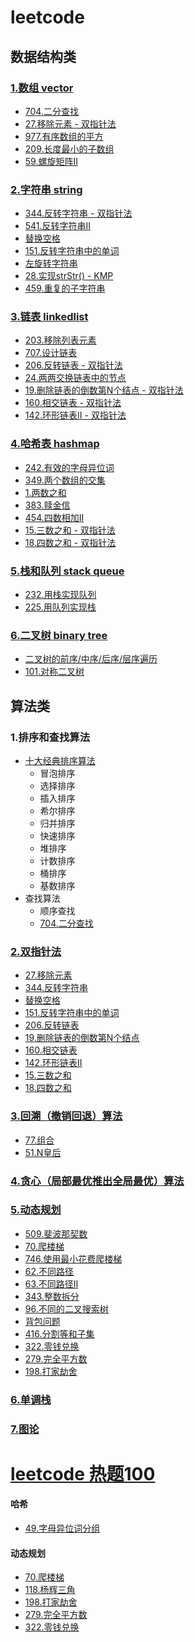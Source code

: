 # leetcode

## 数据结构类
### [1.数组 vector](https://programmercarl.com/%E6%95%B0%E7%BB%84%E7%90%86%E8%AE%BA%E5%9F%BA%E7%A1%80.html)

* [704.二分查找](./docs/704.二分查找.md)
* [27.移除元素 - 双指针法](./docs/27.移除元素.md)
* [977.有序数组的平方](./docs/977.有序数组的平方.md)
* [209.长度最小的子数组](./docs/209.长度最小的子数组.md)
* [59.螺旋矩阵II](./docs/59.螺旋矩阵II.md)

### [2.字符串 string](https://www.programmercarl.com/%E5%89%91%E6%8C%87Offer05.%E6%9B%BF%E6%8D%A2%E7%A9%BA%E6%A0%BC.html#%E6%8B%93%E5%B1%95)

* [344.反转字符串 - 双指针法](./docs/344.反转字符串.md)
* [541.反转字符串II](./docs/541.反转字符串II.md)
* [替换空格](./docs/替换空格.md)
* [151.反转字符串中的单词](./docs/151.反转字符串中的单词.md)
* [左旋转字符串](./docs/左旋转字符串.md)
* [28.实现strStr() - KMP](./docs/28.实现strStr().md)
* [459.重复的子字符串](./docs/459.重复的子字符串.md)

### [3.链表 linkedlist](https://programmercarl.com/%E9%93%BE%E8%A1%A8%E7%90%86%E8%AE%BA%E5%9F%BA%E7%A1%80.html#%E9%93%BE%E8%A1%A8%E7%9A%84%E7%B1%BB%E5%9E%8B)
* [203.移除列表元素](./docs/203.移除链表元素.md)
* [707.设计链表](./docs/707.设计链表.md)
* [206.反转链表 - 双指针法](./docs/206.反转链表.md)
* [24.两两交换链表中的节点](./docs/24.两两交换链表中的节点.md)
* [19.删除链表的倒数第N个结点 - 双指针法](./docs/19.删除链表的倒数第N个结点.md)
* [160.相交链表 - 双指针法](./docs/160.相交链表.md)
* [142.环形链表II - 双指针法](./docs/142.环形链表II.md)

### [4.哈希表 hashmap](https://programmercarl.com/%E5%93%88%E5%B8%8C%E8%A1%A8%E7%90%86%E8%AE%BA%E5%9F%BA%E7%A1%80.html)

* [242.有效的字母异位词](./docs/242.有效的字母异位词.md)
* [349.两个数组的交集](./docs/349.两个数组的交集.md)
* [1.两数之和](./docs/1.两数之和.md)
* [383.赎金信](./docs/383.赎金信.md)
* [454.四数相加II](./docs/454.四数相加II.md)
* [15.三数之和 - 双指针法](./docs/15.三数之和.md)
* [18.四数之和 - 双指针法](./docs/18.四数之和.md)

### [5.栈和队列 stack queue](https://programmercarl.com/%E6%A0%88%E4%B8%8E%E9%98%9F%E5%88%97%E7%90%86%E8%AE%BA%E5%9F%BA%E7%A1%80.html)
* [232.用栈实现队列](./docs/232.用栈实现队列.md)
* [225.用队列实现栈](./docs/225.用队列实现栈.md)
### [6.二叉树 binary tree](https://programmercarl.com/%E4%BA%8C%E5%8F%89%E6%A0%91%E7%90%86%E8%AE%BA%E5%9F%BA%E7%A1%80.html)
* [二叉树的前序/中序/后序/层序遍历](./docs/二叉树的遍历.md)
* [101.对称二叉树](./docs/101.对称二叉树.md)

## 算法类

### 1.排序和查找算法
* [十大经典排序算法](https://sort.hust.cc/)
    * 冒泡排序
    * 选择排序
    * 插入排序
    * 希尔排序
    * 归并排序
    * 快速排序
    * 堆排序
    * 计数排序
    * 桶排序
    * 基数排序
* 查找算法
    * 顺序查找
    * [704.二分查找](./docs/704.二分查找.md)

### [2.双指针法](https://programmercarl.com/0027.%E7%A7%BB%E9%99%A4%E5%85%83%E7%B4%A0.html)

* [27.移除元素](./docs/27.移除元素.md)
* [344.反转字符串](./docs/344.反转字符串.md)
* [替换空格](./docs/替换空格.md)
* [151.反转字符串中的单词](./docs/151.反转字符串中的单词.md)
* [206.反转链表](./docs/206.反转链表.md)
* [19.删除链表的倒数第N个结点](./docs/19.删除链表的倒数第N个结点.md)
* [160.相交链表](./docs/160.相交链表.md)
* [142.环形链表II](./docs/142.环形链表II.md)
* [15.三数之和](./docs/15.三数之和.md)
* [18.四数之和](./docs/18.四数之和.md)

### [3.回溯（撤销回退）算法](https://programmercarl.com/%E5%9B%9E%E6%BA%AF%E7%AE%97%E6%B3%95%E7%90%86%E8%AE%BA%E5%9F%BA%E7%A1%80.html#%E9%A2%98%E7%9B%AE%E5%88%86%E7%B1%BB)

* [77.组合](./docs/77.组合.md)
* [51.N皇后](./docs/51.N皇后.md)

### [4.贪心（局部最优推出全局最优）算法](https://programmercarl.com/%E8%B4%AA%E5%BF%83%E7%AE%97%E6%B3%95%E7%90%86%E8%AE%BA%E5%9F%BA%E7%A1%80.html)

### [5.动态规划](https://programmercarl.com/%E5%8A%A8%E6%80%81%E8%A7%84%E5%88%92%E7%90%86%E8%AE%BA%E5%9F%BA%E7%A1%80.html)

* [509.斐波那契数](./docs/509.斐波那契数.md)
* [70.爬楼梯](./docs/70.爬楼梯.md)
* [746.使用最小花费爬楼梯](./docs/746.使用最小花费爬楼梯.md)
* [62.不同路径](./docs/62.不同路径.md)
* [63.不同路径II](./docs/63.不同路径II.md)
* [343.整数拆分](./docs/343.整数拆分.md)
* [96.不同的二叉搜索树](./docs/96.不同的二叉搜索树.md)
* [背包问题](./docs/背包问题.md)
* [416.分割等和子集](./docs/416.分割等和子集.md)
* [322.零钱兑换](./docs/322.零钱兑换.md)
* [279.完全平方数](./docs/279.完全平方数.md)
* [198.打家劫舍](./docs/198.打家劫舍.md)

### [6.单调栈](https://programmercarl.com/0739.%E6%AF%8F%E6%97%A5%E6%B8%A9%E5%BA%A6.html#%E7%AE%97%E6%B3%95%E5%85%AC%E5%BC%80%E8%AF%BE)

### [7.图论](https://programmercarl.com/other/tulunshuoming.html)

# [leetcode 热题100](https://leetcode.cn/studyplan/top-100-liked/)

#### 哈希
* [49.字母异位词分组](./docs/49.字母异位词分组.md)

#### 动态规划
* [70.爬楼梯](./docs/70.爬楼梯.md)
* [118.杨辉三角](./docs/118.杨辉三角.md)
* [198.打家劫舍](./docs/198.打家劫舍.md)
* [279.完全平方数](./docs/279.完全平方数.md)
* [322.零钱兑换](./docs/322.零钱兑换.md)